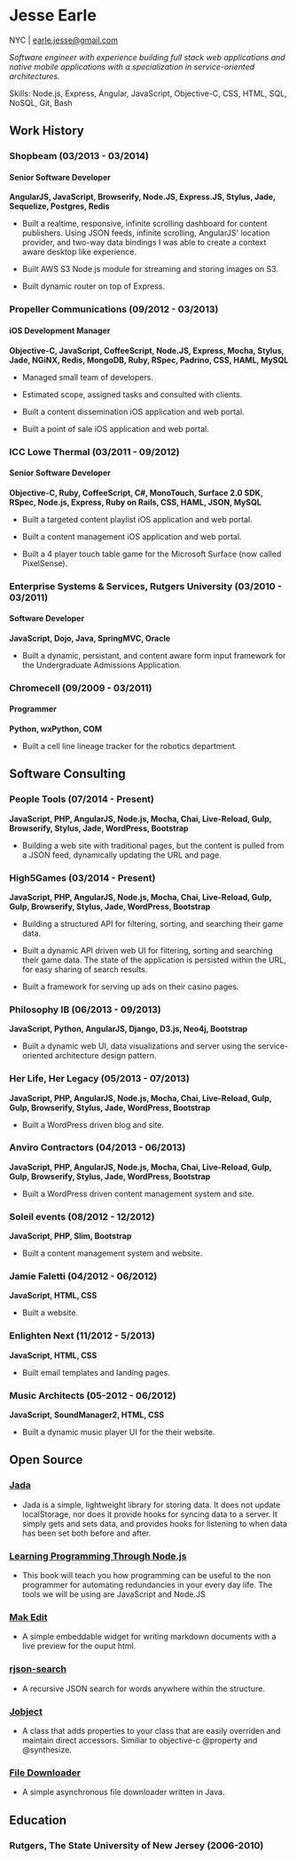 # Jesse Earle

NYC | earle.jesse@gmail.com

_Software engineer with experience building full stack web applications and native mobile applications with a specialization in service-oriented architectures._

Skills: Node.js, Express, Angular, JavaScript, Objective-C, CSS, HTML, SQL, NoSQL, Git, Bash

## Work History

### Shopbeam (03/2013 - 03/2014)

#### Senior Software Developer

__AngularJS, JavaScript, Browserify, Node.JS, Express.JS, Stylus, Jade, Sequelize, Postgres, Redis__

+ Built a realtime, responsive, infinite scrolling dashboard for content publishers.  Using JSON feeds, infinite scrolling, AngularJS' location provider, and two-way data bindings I was able to create a context aware desktop like experience.

+ Built AWS S3 Node.js module for streaming and storing images on S3.

+ Built dynamic router on top of Express.

### Propeller Communications (09/2012 - 03/2013)

#### iOS Development Manager

__Objective-C, JavaScript, CoffeeScript, Node.JS, Express, Mocha, Stylus, Jade, NGiNX, Redis, MongoDB, Ruby, RSpec, Padrino, CSS, HAML, MySQL__

+ Managed small team of developers.

+ Estimated scope, assigned tasks and consulted with clients.

+ Built a content dissemination iOS application and web portal.

+ Built a point of sale iOS application and web portal.

### ICC Lowe Thermal (03/2011 - 09/2012)

#### Senior Software Developer

__Objective-C, Ruby, CoffeeScript, C#, MonoTouch, Surface 2.0 SDK, RSpec, Node.js, Express, Ruby on Rails, CSS, HAML, JSON, MySQL__

+ Built a targeted content playlist iOS application and web portal.

+ Built a content management iOS application and web portal.

+ Built a 4 player touch table game for the Microsoft Surface (now called PixelSense).

### Enterprise Systems & Services, Rutgers University (03/2010 - 03/2011)

#### Software Developer

__JavaScript, Dojo, Java, SpringMVC, Oracle__

+ Built a dynamic, persistant, and content aware form input framework for the Undergraduate Admissions Application.

### Chromecell (09/2009 - 03/2011)

#### Programmer

__Python, wxPython, COM__

+ Built a cell line lineage tracker for the robotics department.

## Software Consulting

### People Tools (07/2014 - Present)
__JavaScript, PHP, AngularJS, Node.js, Mocha, Chai, Live-Reload, Gulp, Browserify, Stylus, Jade, WordPress, Bootstrap__

+ Building a web site with traditional pages, but the content is pulled from a JSON feed, dynamically updating the URL and page.

### High5Games (03/2014 - Present)
__JavaScript, PHP, AngularJS, Node.js, Mocha, Chai, Live-Reload, Gulp, Gulp, Browserify, Stylus, Jade, WordPress, Bootstrap__

+ Building a structured API for filtering, sorting, and searching their game data.

+ Built a dynamic API driven web UI for filtering, sorting and searching their game data.  The state of the application is persisted within the URL, for easy sharing of search results.

+ Built a framework for serving up ads on their casino pages.

### Philosophy IB (06/2013 - 09/2013)
__JavaScript, Python, AngularJS, Django, D3.js, Neo4j, Bootstrap__

+ Built a dynamic web UI, data visualizations and server using the service-oriented architecture design pattern.

### Her Life, Her Legacy (05/2013 - 07/2013)
__JavaScript, PHP, AngularJS, Node.js, Mocha, Chai, Live-Reload, Gulp, Gulp, Browserify, Stylus, Jade, WordPress, Bootstrap__

+ Built a WordPress driven blog and site.

### Anviro Contractors (04/2013 - 06/2013)
__JavaScript, PHP, AngularJS, Node.js, Mocha, Chai, Live-Reload, Gulp, Gulp, Browserify, Stylus, Jade, WordPress, Bootstrap__

+ Built a WordPress driven content management system and site. 

### Soleil events (08/2012 - 12/2012)
__JavaScript, PHP, Slim, Bootstrap__

+ Built a content management system and website.

### Jamie Faletti (04/2012 - 06/2012)
__JavaScript, HTML, CSS__

+ Built a website.

### Enlighten Next (11/2012 - 5/2013)
__JavaScript, HTML, CSS__

+ Built email templates and landing pages.

### Music Architects (05-2012 - 06/2012)
__JavaScript, SoundManager2, HTML, CSS__

+ Built a dynamic music player UI for the their website.

## Open Source

### [Jada](https://github.com/jearle/jada)

+ Jada is a simple, lightweight library for storing data. It does not update localStorage, nor does it provide hooks for syncing data to a server. It simply gets and sets data, and provides hooks for listening to when data has been set both before and after.

### [Learning Programming Through Node.js](https://github.com/jearle/learning-programming-through-nodejs)

+ This book will teach you how programming can be useful to the non programmer for automating redundancies in your every day life. The tools we will be using are JavaScript and Node.JS

### [Mak Edit](https://github.com/jearle/mak-edit)

+ A simple embeddable widget for writing markdown documents with a live preview for the ouput html.

### [rjson-search](https://github.com/jearle/rjson-search)

+ A recursive JSON search for words anywhere within the structure.

### [Jobject](https://github.com/jearle/jobject)

+ A class that adds properties to your class that are easily overriden and maintain direct accessors. Similiar to objective-c @property and @synthesize.

### [File Downloader](https://github.com/jearle/file-downloader)

+ A simple asynchronous file downloader written in Java.

## Education

### Rutgers, The State University of New Jersey (2006-2010)